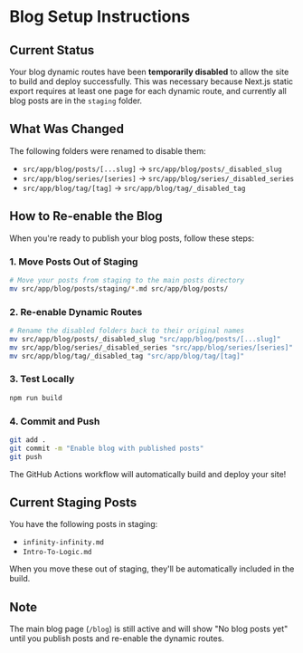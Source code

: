 # Blog Setup Instructions

## Current Status

Your blog dynamic routes have been **temporarily disabled** to allow the site to build and deploy successfully. This was necessary because Next.js static export requires at least one page for each dynamic route, and currently all blog posts are in the `staging` folder.

## What Was Changed

The following folders were renamed to disable them:
- `src/app/blog/posts/[...slug]` → `src/app/blog/posts/_disabled_slug`
- `src/app/blog/series/[series]` → `src/app/blog/series/_disabled_series`
- `src/app/blog/tag/[tag]` → `src/app/blog/tag/_disabled_tag`

## How to Re-enable the Blog

When you're ready to publish your blog posts, follow these steps:

### 1. Move Posts Out of Staging

```bash
# Move your posts from staging to the main posts directory
mv src/app/blog/posts/staging/*.md src/app/blog/posts/
```

### 2. Re-enable Dynamic Routes

```bash
# Rename the disabled folders back to their original names
mv src/app/blog/posts/_disabled_slug "src/app/blog/posts/[...slug]"
mv src/app/blog/series/_disabled_series "src/app/blog/series/[series]"
mv src/app/blog/tag/_disabled_tag "src/app/blog/tag/[tag]"
```

### 3. Test Locally

```bash
npm run build
```

### 4. Commit and Push

```bash
git add .
git commit -m "Enable blog with published posts"
git push
```

The GitHub Actions workflow will automatically build and deploy your site!

## Current Staging Posts

You have the following posts in staging:
- `infinity-infinity.md`
- `Intro-To-Logic.md`

When you move these out of staging, they'll be automatically included in the build.

## Note

The main blog page (`/blog`) is still active and will show "No blog posts yet" until you publish posts and re-enable the dynamic routes.
